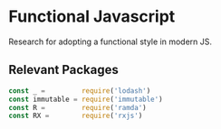 # Functional Javascript

Research for adopting a functional style in modern JS.

## Relevant Packages

```js
const _ =         require('lodash')
const immutable = require('immutable')
const R =         require('ramda')
const RX =        require('rxjs')
```
